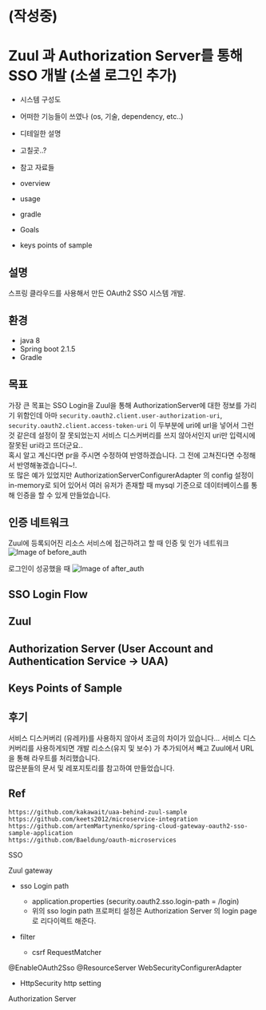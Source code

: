 
# (작성중)
# Zuul 과 Authorization Server를 통해 SSO 개발 (소셜 로그인 추가)
- 시스템 구성도
- 어떠한 기능들이 쓰였나 (os, 기술, dependency, etc..)
- 디테일한 설명
- 고칠곳..?
- 참고 자료들

- overview
- usage
- gradle
- Goals
- keys points of sample

## 설명
스프링 클라우드를 사용해서 만든 OAuth2 SSO 시스템 개발. 

## 환경
- java 8
- Spring boot 2.1.5
- Gradle


## 목표
가장 큰 목표는 SSO Login을 Zuul을 통해 AuthorizationServer에 대한 정보를 가리기 위함인데 아마 ```security.oauth2.client.user-authorization-uri```, ```security.oauth2.client.access-token-uri```   이 두부분에 uri에 url을 넣어서 그런것 같은데 설정이 잘 못되었는지 서비스 디스커버리를 쓰지 않아서인지 uri만 입력시에 잘못된 uri라고 뜨더군요..  
혹시 알고 계신다면 pr을 주시면 수정하여 반영하겠습니다. 그 전에 고쳐진다면 수정해서 반영해놓겠습니다~!.  
또 많은 예가 있었지만 AuthorizationServerConfigurerAdapter 의 config 설정이 in-memory로 되어 있어서 여러 유저가 존재할 때 mysql 기준으로 데이터베이스를 통해 인증을 할 수 있게 만들었습니다. 

## 인증 네트워크
Zuul에 등록되어진 리소스 서비스에 접근하려고 할 때 인증 및 인가 네트워크
![Image of before_auth](https://github.com/liquidjoo/spring-cloud-oauth2-sso-mk2/blob/master/request_auth_network.png)

로그인이 성공했을 때
![Image of after_auth](https://github.com/liquidjoo/spring-cloud-oauth2-sso-mk2/blob/master/after_login_network.png)

## SSO Login Flow


## Zuul


## Authorization Server (User Account and Authentication Service -> UAA)


## Keys Points of Sample


## 후기
서비스 디스커버리 (유레카)를 사용하지 않아서 조금의 차이가 있습니다... 서비스 디스커버리를 사용하게되면 개발 리소스(유지 및 보수) 가 추가되어서 빼고 Zuul에서 URL을 통해 라우트를 처리했습니다.  
많은분들의 문서 및 레포지토리를 참고하여 만들었습니다.


## Ref
```
https://github.com/kakawait/uaa-behind-zuul-sample
https://github.com/keets2012/microservice-integration
https://github.com/artemMartynenko/spring-cloud-gateway-oauth2-sso-sample-application
https://github.com/Baeldung/oauth-microservices
```

SSO

Zuul gateway
- sso Login path 
    - application.properties (security.oauth2.sso.login-path = /login)
    - 위의 sso login path 프로퍼티 설정은 Authorization Server 의 login page로 리다이렉트 해준다.
    
- filter
    - csrf RequestMatcher

@EnableOAuth2Sso
@ResourceServer
WebSecurityConfigurerAdapter
- HttpSecurity http setting


Authorization Server
